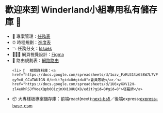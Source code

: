 # 歡迎來到 Winderland小組專用私有儲存庫 🙌
<ul>
  <li> 🧙  專案管理：<a href="https://docs.google.com/document/d/1qzsdz19UrucIa7VkCbivUouEDsy9avkHCtUk2tjytnM/edit#heading=h.7dgppiozh6pm">任務表</a></li>
  <li> ⏰  時程規劃：<a href="https://docs.google.com/document/d/1qzsdz19UrucIa7VkCbivUouEDsy9avkHCtUk2tjytnM/edit#heading=h.7dgppiozh6pm](https://docs.google.com/spreadsheets/d/193NHNzRZTDOa_LASxC0_yoQCnd_UcoBgb30X0yywS30/edit?gid=1951129198#gid=1951129198)">進度表</a></li>
    <li> 〽️  任務分支：<a href="https://github.com/Winderland-Group/Winderland-Project/issues">Issues</a></li>
    <li> 👩🏻‍🎨  網頁視覺設計：<a href="https://docs.google.com/document/d/1qzsdz19UrucIa7VkCbivUouEDsy9avkHCtUk2tjytnM/edit#heading=h.7dgppiozh6pm](https://docs.google.com/spreadsheets/d/193NHNzRZTDOa_LASxC0_yoQCnd_UcoBgb30X0yywS30/edit?gid=1951129198#gid=1951129198)](https://www.figma.com/design/d9tV4dL3xQp1VKrCxrhssW/wine_1920?node-id=105-1390&m=dev)">Figma</a></li>
     <li> 🛜 路由規劃表：<a href="https://docs.google.com/spreadsheets/d/1NjVnwTF5eJqzMbK2N77MWRBhc4Ah5G8XQOpp7Nivmtw/edit?gid=0#gid=0">網路路由</a></li>


  
    <li> 🍷  相關資料庫：<a href="https://docs.google.com/spreadsheets/d/1ozv_FzRU31tz658W7L7VPzqq2-qy9x0_GCaTWUIGN-0/edit?gid=0#gid=0">會員等級</a>／<a href="https://docs.google.com/spreadsheets/d/1U6xyXXV12H-zl4eHhRSJfVoeXQpb0O1zjmXNi8HUQX8/edit?gid=0#gid=0">塔羅牌</a>
</li>
     <li> 📦  大專樣板專案儲存庫：前端react(next):<a href="https://docs.google.com/spreadsheets/d/1ozv_FzRU31tz658W7L7VPzqq2-qy9x0_GCaTWUIGN-0/edit?gid=0#gid=0](https://github.com/mfee-react/next-bs5)">next-bs5</a>／後端express:<a href="https://docs.google.com/spreadsheets/d/1U6xyXXV12H-zl4eHhRSJfVoeXQpb0O1zjmXNi8HUQX8/edit?gid=0#gid=0](https://github.com/mfee-react/express-base-esm)">express-base-esm</a>
</li>
</ul> 
